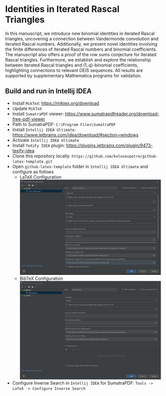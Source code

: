 # Identities in Iterated Rascal Triangles

In this manuscript, we introduce new binomial identities in iterated Rascal triangles,
uncovering a connection between Vandermonde convolution and iterated Rascal numbers.
Additionally, we present novel identities involving the finite differences of iterated Rascal numbers
and binomial coefficients.
The manuscript also offers a proof of the row sums conjecture for iterated Rascal triangles.
Furthermore, we establish and explore the relationship between iterated Rascal triangles
and $(1,q)$-binomial coefficients, highlighting connections to relevant OEIS sequences.
All results are supported by supplementary Mathematica programs for validation.

## Build and run in Intellij IDEA

- Install `MikTeX`: https://miktex.org/download
- Update `MikTeX`
- Install `SumatraPDF` viewer: https://www.sumatrapdfreader.org/download-free-pdf-viewer
- Path to SumatraPDF: `C:\Program Files\SumatraPDF`
- Install `Intellij IDEA Ultimate`: https://www.jetbrains.com/idea/download/#section=windows
- Activate `Intellij IDEA Ultimate`
- Install `TeXiFy IDEA` plugin: https://plugins.jetbrains.com/plugin/9473-texify-idea
- Clone this repository locally: `https://github.com/kolosovpetro/github-latex-template.git`
- Open `github-latex-template` folder in `Intellij IDEA Ultimate` and configure as follows
    - LaTeX Configuration
      ![LaTeX Configuration](./img/latex_configuration.PNG "LaTeX Configuration")
    - BibTeX Configuration
      ![BibTeX Configuration](./img/bibtex_configuration.PNG "BibTeX Configuration")
- Configure Inverse Search in `Intellij IDEA` for SumatraPDF: `Tools -> LaTeX -> Configure Inverse Search`
